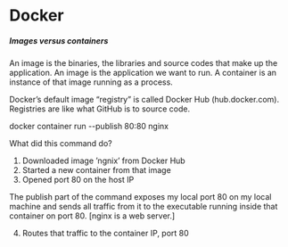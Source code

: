 # Docker

##### Images versus containers

An image is the binaries, the libraries and source codes that make up the application. An image is the application we want to run. A container is an instance of that image running as a process.

Docker’s default image “registry” is called Docker Hub (hub.docker.com). Registries are like what GitHub is to source code. 

docker container run --publish 80:80 nginx 

What did this command do?

1. Downloaded image ’ngnix’ from Docker Hub
2. Started a new container from that image 
3. Opened port 80 on the host IP

The publish part of the command exposes my local port 80 on my local machine and sends all traffic from it to the executable running inside that container on port 80. [nginx is a web server.]

4. Routes that traffic to the container IP, port 80
